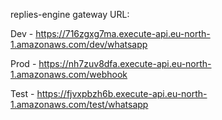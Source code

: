 replies-engine gateway URL:

Dev - https://716zgxg7ma.execute-api.eu-north-1.amazonaws.com/dev/whatsapp

Prod - https://nh7zuv8dfa.execute-api.eu-north-1.amazonaws.com/webhook

Test - https://fjvxpbzh6b.execute-api.eu-north-1.amazonaws.com/test/whatsapp